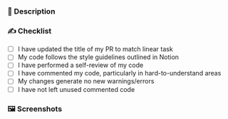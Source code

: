 <!-- Set the title as the linear task -->

<!-- 🚨 If you are not sure on your PR, ask questions before creating 🚨 -->

### 💫 Description
<!-- Describe your changes in detail -->


### ✍️ Checklist
<!-- If an item doesn't apply to this PR, make sure to still check it off -->

- [ ] I have updated the title of my PR to match linear task
- [ ] My code follows the style guidelines outlined in Notion
- [ ] I have performed a self-review of my code
- [ ] I have commented my code, particularly in hard-to-understand areas
- [ ] My changes generate no new warnings/errors
- [ ] I have not left unused commented code

### 🖼️ Screenshots
<!-- Add screenshots of what the PR visually changes -->
